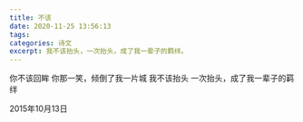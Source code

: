 ```yaml
---
title: 不该
date: 2020-11-25 13:56:13
tags:
categories: 诗文
excerpt: 我不该抬头，一次抬头，成了我一辈子的羁绊。
---
```

你不该回眸
你那一笑，倾倒了我一片城
我不该抬头
一次抬头，成了我一辈子的羁绊

2015年10月13日
